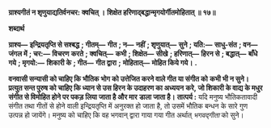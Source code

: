 **ग्राश्यगीतं न शृणुयाद्यतिर्वनचर: क्वचित् ।** **शिक्षेत हरिणाद्बद्धान्मृगयोर्गीतमोहितात् ॥ १७॥** 

**शब्दार्थ** 

**ग्राश्य—** **इन्द्रियतृप्ति से सश्बद्ध** **; गीतम्—** **गीत** **; न—** **नहीं** **; शृणुयात्—** **सुने** **; यति:—** **साधु-संत** **; वन—** **जंगल में** **; चर:—** **विचरण** **करते** **; क्वचित्—** **कभी** **; शिक्षेत—** **सीखे** **; हरिणात्—** **हिरन से** **; बद्धात्—** **बाँधे गये** **; मृगयो:—** **शिकारी के** **; गीत—** **गीत द्वारा** **;** **मोहितात्—** **मोहित किये गये।** **.** 

**वनवासी सन्यासी को चाहिए कि भौतिक भोग को उत्तेजित करने वाले गीत या संगीत को** **कभी भी न सुने। प्रत्युत सन्त पुरुष को चाहिए कि ध्यान से उस हिरन के उदाहरण का अध्ययन** **करे, जो शिकारी के वाद्य के मधुर संगीत से विमोहित होने पर पकड़ लिया जाता है और मार** **डाला जाता है।** **तात्पर्य :** यदि मनुष्य भौतिकतावादी संगीत तथा गीतों से होने वाली इन्द्रियतृप्ति में अनुरक्त हो जाता है, तो उसमें भौतिक बन्धन के सारे गुण उत्पन्न हो जायेंगे। मनुष्य को चाहिए कि वह भगवान् द्वारा गाया गया गीत अर्थात् *भगवद्गीता* को सुने।  